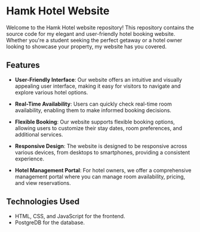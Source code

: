 # Hamk Hotel Website

Welcome to the Hamk Hotel website repository! This repository contains the source code for my elegant and user-friendly hotel booking website. Whether you're a student seeking the perfect getaway or a hotel owner looking to showcase your property, my website has you covered.

## Features

- **User-Friendly Interface**: Our website offers an intuitive and visually appealing user interface, making it easy for visitors to navigate and explore various hotel options.

- **Real-Time Availability**: Users can quickly check real-time room availability, enabling them to make informed booking decisions.

- **Flexible Booking**: Our website supports flexible booking options, allowing users to customize their stay dates, room preferences, and additional services.


- **Responsive Design**: The website is designed to be responsive across various devices, from desktops to smartphones, providing a consistent experience.

- **Hotel Management Portal**: For hotel owners, we offer a comprehensive management portal where you can manage room availability, pricing, and view reservations.


## Technologies Used

- HTML, CSS, and JavaScript for the frontend.
- PostgreDB for the database.


